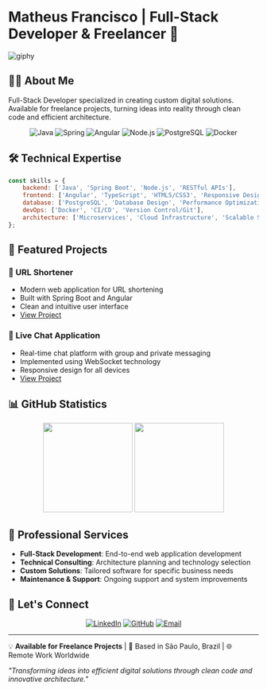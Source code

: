 # Matheus Francisco | Full-Stack Developer & Freelancer 🚀

 ![giphy](https://github.com/mathfrancisco/mathfrancisco/assets/81334745/05505afe-8cb6-44ca-b299-0e11d2bf7e6a)

## 👨‍💻 About Me

Full-Stack Developer specialized in creating custom digital solutions. Available for freelance projects, turning ideas into reality through clean code and efficient architecture.

<div align="center">
  
  ![Java](https://img.shields.io/badge/Java-ED8B00?style=for-the-badge&logo=openjdk&logoColor=white)
  ![Spring](https://img.shields.io/badge/Spring_Boot-6DB33F?style=for-the-badge&logo=spring&logoColor=white)
  ![Angular](https://img.shields.io/badge/Angular-DD0031?style=for-the-badge&logo=angular&logoColor=white)
  ![Node.js](https://img.shields.io/badge/Node.js-339933?style=for-the-badge&logo=node.js&logoColor=white)
  ![PostgreSQL](https://img.shields.io/badge/PostgreSQL-316192?style=for-the-badge&logo=postgresql&logoColor=white)
  ![Docker](https://img.shields.io/badge/Docker-2496ED?style=for-the-badge&logo=docker&logoColor=white)
  
</div>

## 🛠️ Technical Expertise

```javascript
const skills = {
    backend: ['Java', 'Spring Boot', 'Node.js', 'RESTful APIs'],
    frontend: ['Angular', 'TypeScript', 'HTML5/CSS3', 'Responsive Design'],
    database: ['PostgreSQL', 'Database Design', 'Performance Optimization'],
    devOps: ['Docker', 'CI/CD', 'Version Control/Git'],
    architecture: ['Microservices', 'Cloud Infrastructure', 'Scalable Systems']
};
```

## 🎯 Featured Projects

### 🔗 URL Shortener
- Modern web application for URL shortening
- Built with Spring Boot and Angular
- Clean and intuitive user interface
- [View Project](http://54.232.58.42/)

### 💬 Live Chat Application
- Real-time chat platform with group and private messaging
- Implemented using WebSocket technology
- Responsive design for all devices
- [View Project](http://54.232.58.42/)

## 📊 GitHub Statistics

<div align="center">
  <img height="180em" src="https://github-readme-stats.vercel.app/api?username=mathfrancisco&show_icons=true&theme=dracula&include_all_commits=true&count_private=true"/>
  <img height="180em" src="https://github-readme-stats.vercel.app/api/top-langs/?username=mathfrancisco&layout=compact&langs_count=7&theme=dracula"/>
</div>

## 💼 Professional Services

- **Full-Stack Development**: End-to-end web application development
- **Technical Consulting**: Architecture planning and technology selection
- **Custom Solutions**: Tailored software for specific business needs
- **Maintenance & Support**: Ongoing support and system improvements

## 🤝 Let's Connect

<div align="center">
  
[![LinkedIn](https://img.shields.io/badge/LinkedIn-0077B5?style=for-the-badge&logo=linkedin&logoColor=white)](https://www.linkedin.com/in/matheus-francisco-1a33381b3)
[![GitHub](https://img.shields.io/badge/GitHub-100000?style=for-the-badge&logo=github&logoColor=white)](https://github.com/mathfrancisco)
[![Email](https://img.shields.io/badge/Email-D14836?style=for-the-badge&logo=gmail&logoColor=white)](mailto:math.francisco2@gmail.com)
  
</div>

---

💡 **Available for Freelance Projects** | 📍 Based in São Paulo, Brazil | 🌐 Remote Work Worldwide

*"Transforming ideas into efficient digital solutions through clean code and innovative architecture."*
